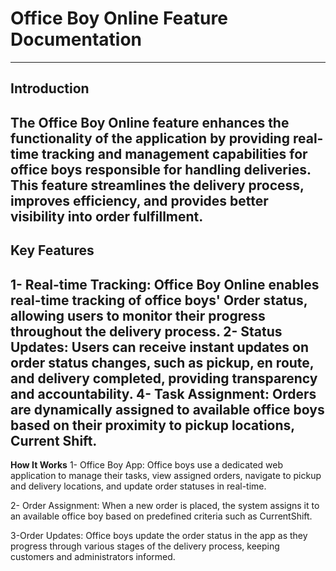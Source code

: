# Office Boy Online Feature Documentation #
----
**Introduction**
----
The Office Boy Online feature enhances the functionality of the application by providing real-time tracking and management capabilities for office boys responsible for handling deliveries. This feature streamlines the delivery process, improves efficiency, and provides better visibility into order fulfillment.
----
**Key Features**
----
1- Real-time Tracking: Office Boy Online enables real-time tracking of office boys' Order status, allowing users to monitor their progress throughout the delivery process.
2- Status Updates: Users can receive instant updates on order status changes, such as pickup, en route, and delivery completed, providing transparency and accountability.
4- Task Assignment: Orders are dynamically assigned to available office boys based on their proximity to pickup locations, Current Shift.
----
**How It Works**
1- Office Boy App: Office boys use a dedicated web application to manage their tasks, view assigned orders, navigate to pickup and delivery locations, and update order statuses in real-time.

2- Order Assignment: When a new order is placed, the system assigns it to an available office boy based on predefined criteria such as CurrentShift.

3-Order Updates: Office boys update the order status in the app as they progress through various stages of the delivery process, keeping customers and administrators informed.

